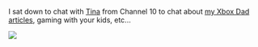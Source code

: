 I sat down to chat with [Tina](http://on10.net/blogs/tina/) from Channel 10 to chat about [my Xbox Dad articles](http://www.xbox.com/en-US/community/personality/xboxdad/default.htm), gaming with your kids, etc...

<a title="Happy Father&#039;s Day! Featuring gaming Dad Duncan Mackenzie" href="http://on10.net/Blogs/tina/happy-fathers-day-featuring-gaming-dad-duncan-mackenzie/" atomicselection="true"><img src="http://on10.net/images/entries/preview/DuncanDad_large_on10.jpg" border="0" /></a>